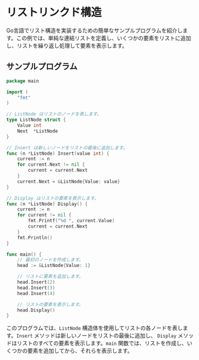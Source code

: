 # リストリンクド構造

Go言語でリスト構造を実装するための簡単なサンプルプログラムを紹介します。この例では、単純な連結リストを定義し、いくつかの要素をリストに追加し、リストを繰り返し処理して要素を表示します。

## サンプルプログラム

```go
package main

import (
	"fmt"
)

// ListNode はリストのノードを表します。
type ListNode struct {
	Value int
	Next  *ListNode
}

// Insert は新しいノードをリストの最後に追加します。
func (n *ListNode) Insert(value int) {
	current := n
	for current.Next != nil {
		current = current.Next
	}
	current.Next = &ListNode{Value: value}
}

// Display はリストの要素を表示します。
func (n *ListNode) Display() {
	current := n
	for current != nil {
		fmt.Printf("%d ", current.Value)
		current = current.Next
	}
	fmt.Println()
}

func main() {
	// 最初のノードを作成します。
	head := &ListNode{Value: 1}

	// リストに要素を追加します。
	head.Insert(2)
	head.Insert(3)
	head.Insert(4)

	// リストの要素を表示します。
	head.Display()
}

```
このプログラムでは、`ListNode` 構造体を使用してリストの各ノードを表します。`Insert` メソッドは新しいノードをリストの最後に追加し、 `Display` メソッドはリストのすべての要素を表示します。`main` 関数では、リストを作成し、いくつかの要素を追加してから、それらを表示します。

